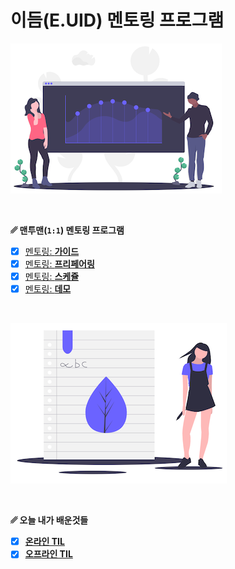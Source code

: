 # 이듬(E.UID) 멘토링 프로그램

![](./__MENTORING__/assets/GrowthAnalytics.png)

<br>

**␥ 맨투맨(`1:1`) 멘토링 프로그램**

- [x]  [멘토링: **가이드**](./__MENTORING__/GUIDE.md)
- [x]  [멘토링: **프리페어링**](./__MENTORING__/PREPARING.md)
- [x]  [멘토링: **스케쥴**](./__MENTORING__/SCHEDULES.md)
- [x]  [멘토링: **데모**](./__MENTORING__/DEMO.md)

<br>

![](./__TIL__/assets/learning.png)

<br>

**␥ 오늘 내가 배운것들**

- [x]  [**온라인 TIL**](./__TIL__/README.md)
- [x]  [**오프라인 TIL**](./__OFFLINE__/README.md)